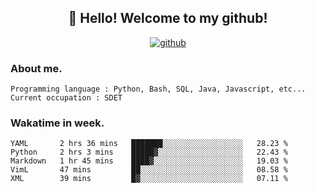 <h2 align="center">👋 Hello! Welcome to my github! </h2>
<p align="center">
  <a href="https://github.com/usergwen"><img src="https://img.shields.io/badge/GitHub-24292e" alt="github"></a>
</p>

### About me.

```Plain Text
Programming language : Python, Bash, SQL, Java, Javascript, etc...
Current occupation : SDET
```
### Wakatime in week.

<!--START_SECTION:waka-->
```text
YAML       2 hrs 36 mins   ███████░░░░░░░░░░░░░░░░░░   28.23 % 
Python     2 hrs 3 mins    █████▓░░░░░░░░░░░░░░░░░░░   22.43 % 
Markdown   1 hr 45 mins    ████▓░░░░░░░░░░░░░░░░░░░░   19.03 % 
VimL       47 mins         ██░░░░░░░░░░░░░░░░░░░░░░░   08.58 % 
XML        39 mins         █▓░░░░░░░░░░░░░░░░░░░░░░░   07.11 % 
```
<!--END_SECTION:waka-->
